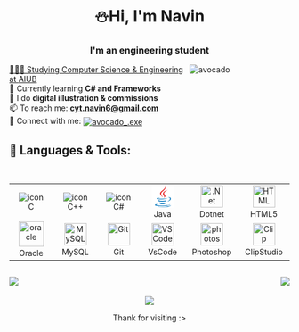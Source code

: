 <h1 align="center">⛄Hi, I'm Navin</h1>
<h3 align="center">I'm an engineering student</h3>
<a href="https://www.instagram.com/avocado_.exe/" target="_blank" rel="noreferrer"/><img align="right"  alt="avocado" width="180"  src="https://github.com/navinxqz/navinxqz/blob/main/3825a992-8050-4b00-8ac1-dad6e73ddbbd.png">


👩🏻‍🎓 Studying Computer Science & Engineering at [AIUB](https://www.aiub.edu/)</br>
🌱 Currently learning **C# and Frameworks**</br>
🎨 I do **digital illustration & commissions**</br>
📫 To reach me: **cyt.navin6@gmail.com**</br>
🎃 Connect with me: <a href="https://instagram.com/avocado_.exe" target="blank"><img align="center" src="https://img.shields.io/badge/Instagram-000?style=for-the-badge&logo=Instagram&logoColor=E4405F" style="vertical-align:center" alt="avocado_.exe"/></a>


</p>
<h2 align="left">🍄 Languages & Tools:</h2>
<!--
<p align="left"><img src="https://img.shields.io/badge/c-%2300599C.svg?style=for-the-badge&logo=c&logoColor=white" alt="c" width="58" height="30"/>
<img src="https://img.shields.io/badge/c++-%2300599C.svg?style=for-the-badge&logo=c%2B%2B&logoColor=white" alt="cplusplus" width="73" height="30"/>
<img src="https://img.shields.io/badge/c%23-%23239120.svg?style=for-the-badge&logo=csharp&logoColor=white" alt="csharp" width="68" height="30"/>
<a href="https://www.java.com" target="_blank" rel="noreferrer"/><img src="https://img.shields.io/badge/java-%23ED8B00.svg?style=for-the-badge&logo=openjdk&logoColor=white" alt="java" width="80" height="30"/></a>
<img src="https://img.shields.io/badge/html5-%23E34F26.svg?style=for-the-badge&logo=html5&logoColor=white" alt="html5" width="90" height="30"/>
<a href="https://www.oracle.com/" target="_blank" rel="noreferrer"/><img src="https://raw.githubusercontent.com/devicons/devicon/master/icons/oracle/oracle-original.svg" alt="oracle" width="50" height="40"/></a>
<a href="https://www.adobe.com/in/products/photoshop.html" target="_blank" rel="noreferrer"/><img src="https://www.cdnlogo.com/logos/a/88/adobe-photoshop.svg" alt="photoshop" width="32" height="32"/></a>
</p>
-->

####
<table>
<div style="display: flex; align-items: flex-start; align: center">
<table align="center">
  <tr>
    <td align="center" width="96"><img src="https://img.icons8.com/?size=100&id=40670&format=png&color=000000" alt="icon" width="40" height="40" title="C"/><br>C </td>
    <td align="center" width="96"><img src="https://techstack-generator.vercel.app/cpp-icon.svg" alt="icon" width="40" height="40" title="C++"/> <br>C++ </td>
    <td align="center" width="96"><img src="https://techstack-generator.vercel.app/csharp-icon.svg" alt="icon" width="40" height="40" title="C#"/><br>C# </td>
    <td align="center" width="96"><img src="https://raw.githubusercontent.com/devicons/devicon/master/icons/java/java-original.svg" width="40" height="40" title="Java"/><br>Java </td>
    <td align="center" width="96"><img src="https://icon.icepanel.io/Technology/svg/.NET.svg" width="40" height="40" title=".Net"/><br>Dotnet </td>
    <td align="center"  width="96"><img src="https://skillicons.dev/icons?i=html" width="40" height="40" title="HTML"/><br>HTML5 </td>
      
 </tr><tr>
    <td align="center" width="96"><img src="https://cdn.icon-icons.com/icons2/2415/PNG/512/oracle_original_logo_icon_146401.png" width="45" height="45" title="oracle" /><br>Oracle</td>
    <td align="center" width="96"><img src="https://techstack-generator.vercel.app/mysql-icon.svg" width="40" height="40" title="MySQL" /><br>MySQL</td>
    <td align="center" width="96"><img src="https://cdn.icon-icons.com/icons2/2699/PNG/512/git_scm_logo_icon_170096.png" width="40" height="40" title="Git" /><br>Git</td>
    <td align="center" width="96"><img src="https://img.icons8.com/?size=100&id=9OGIyU8hrxW5&format=png&color=000000" width="40" height="40" title="VS Code" /><br>VsCode</td>
    <td align="center" width="96"><img src="https://www.cdnlogo.com/logos/a/88/adobe-photoshop.svg" width="40" height="40" title="photoshop cc 19" /><br>Photoshop</td>
    <td align="center" width="96"><img src="https://cdn.icon-icons.com/icons2/3053/PNG/512/clip_studio_paint_macos_bigsur_icon_189480.png" width="40" height="40" title="Clip Studio Paint" /><br>ClipStudio</td>

 </tr></table>

<h2></h2>
<p align="start">
  <img src ="https://github-readme-stats.vercel.app/api?username=navinxqz&show_icons=true&theme=react&hide_border=true&bg_color=0D1117">
  <img align="right" height="50%" width="auto" src ="https://github-readme-stats.vercel.app/api/top-langs/?username=navinxqz&langs_count=4&count_private=true&layout=compact&hide_border=true&theme=react&bg_color=0D1117">
</p>

<p align="center"><img align="center" src="https://profile-counter.glitch.me/{navinxqz}/count.svg" /></p> 
<p align="center">
Thank for visiting :></p>
